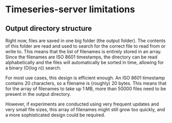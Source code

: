 # Timeseries-server limitations
## Output directory structure
Right now, files are saved in one big folder (the output folder).
The contents of this folder are read and used to search for the correct
file to read from or write to. This means that the list of filenames
is entirely stored in an array. Since the filenames are ISO 8601
timestamps, the directory can be read alphabetically and the files
will automatically be sorted in time, allowing for a binary (O(log n))
search.

For most use cases, this design is efficient enough. An ISO 8601
timestamp contains 20 characters, so a filename is (roughly) 20 bytes.
This means that for the array of filenames to take up 1 MB, more than
50000 files need to be present in the output directory.

However, if experiments are conducted using very frequent updates and
very small file sizes, this array of filenames might still grow too
quickly, and a more sophisticated design could be required.